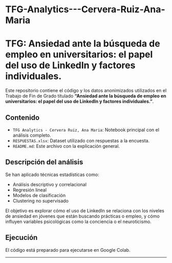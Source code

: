 # TFG-Analytics---Cervera-Ruiz-Ana-Maria
# TFG: Ansiedad ante la búsqueda de empleo en universitarios: el papel del uso de LinkedIn y factores individuales.

Este repositorio contiene el código y los datos anonimizados utilizados en el Trabajo de Fin de Grado titulado **“Ansiedad ante la búsqueda de empleo en universitarios: el papel del uso de LinkedIn y factores individuales.”**.

## Contenido

- `TFG Analytics - Cervera Ruiz, Ana Maria`: Notebook principal con el análisis completo.
- `RESPUESTAS.xlsx`: Dataset utilizado con respuestas a la encuesta.
- `README.md`: Este archivo con la explicación general.

## Descripción del análisis

Se han aplicado técnicas estadísticas como:
- Análisis descriptivo y correlacional
- Regresión lineal
- Modelos de clasificación
- Clustering no supervisado

El objetivo es explorar cómo el uso de LinkedIn se relaciona con los niveles de ansiedad en jóvenes que están buscando prácticas o empleo, y cómo influyen variables psicológicas como la conciencia o el neuroticismo.

## Ejecución

El código está preparado para ejecutarse en Google Colab. 

---


